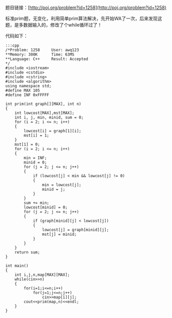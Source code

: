 <!--
.. title: POJ 1258 Agri-Net C++版
.. slug: poj-1258
.. date: 2013-04-07T08:50:34+08:00
.. tags:
.. link:
.. description:
.. type: text
-->

题目链接：[http://poj.org/problem?id=1258](http://poj.org/problem?id=1258)


标准prim题，无变化，利用简单prim算法解决，先开始WA了一次，后来发现这题，是多数据输入的，修改了个while循环过了！


代码如下：

	:::cpp
	/*Problem: 1258		User: awq123
	**Memory: 300K		Time: 63MS
	**Language: C++		Result: Accepted
	*/
	#include <iostream>
	#include <cstdio>
	#include <cstring>
	#include <algorithm>
	using namespace std;
	#define MAX 105
	#define INF 0xFFFFF

	int prim(int graph[][MAX], int n)
	{
		int lowcost[MAX],mst[MAX];
		int i, j, min, minid, sum = 0;
		for (i = 2; i <= n; i++)
		{
			lowcost[i] = graph[1][i];
			mst[i] = 1;
		}
		mst[1] = 0;
	 	for (i = 2; i <= n; i++)
		{
			min = INF;
			minid = 0;
	 		for (j = 2; j <= n; j++)
			{
				if (lowcost[j] < min && lowcost[j] != 0)
				{
					min = lowcost[j];
					minid = j;
				}
			}
	 		sum += min;
	 		lowcost[minid] = 0;
			for (j = 2; j <= n; j++)
			{
				if (graph[minid][j] < lowcost[j])
				{
					lowcost[j] = graph[minid][j];
	 				mst[j] = minid;
				}
			}
		}
		return sum;
	}

	int main()
	{
		int i,j,n,map[MAX][MAX];
		while(cin>>n)
		{
			for(i=1;i<=n;i++)
				for(j=1;j<=n;j++)
					cin>>map[i][j];
			cout<<prim(map,n)<<endl;
		}
	}